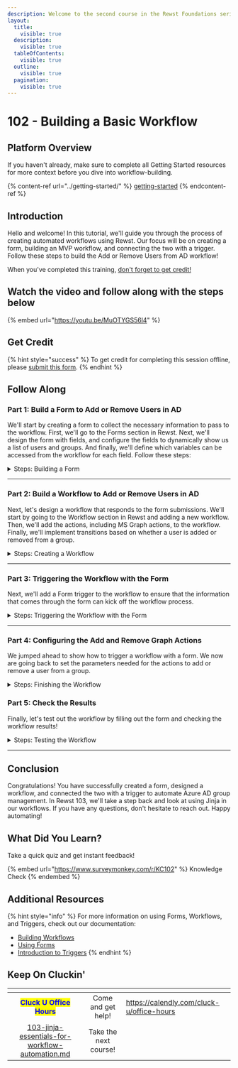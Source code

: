 ```yaml
---
description: Welcome to the second course in the Rewst Foundations series!
layout:
  title:
    visible: true
  description:
    visible: true
  tableOfContents:
    visible: true
  outline:
    visible: true
  pagination:
    visible: true
---
```


# 102 - Building a Basic Workflow

## Platform Overview

If you haven't already, make sure to complete all Getting Started resources for more context before you dive into workflow-building.

{% content-ref url="../getting-started/" %}
[getting-started](../getting-started/)
{% endcontent-ref %}

## Introduction

Hello and welcome! In this tutorial, we'll guide you through the process of creating automated workflows using Rewst. Our focus will be on creating a form, building an MVP workflow, and connecting the two with a trigger. Follow these steps to build the Add or Remove Users from AD workflow!

When you've completed this training, [don't forget to get credit!](https://app.rewst.io/form/38c7d9ca-1606-4a61-872e-884466850287)

## Watch the video and follow along with the steps below

{% embed url="https://youtu.be/MuOTYGS56l4" %}

## Get Credit

{% hint style="success" %}
To get credit for completing this session offline, please [submit this form](https://app.rewst.io/form/38c7d9ca-1606-4a61-872e-884466850287).
{% endhint %}

## Follow Along

### Part 1: Build a Form to Add or Remove Users in AD

We'll start by creating a form to collect the necessary information to pass to the workflow. First, we'll go to the Forms section in Rewst. Next, we'll design the form with fields, and configure the fields to dynamically show us a list of users and groups. And finally, we'll define which variables can be accessed from the workflow for each field. Follow these steps:

<details>

<summary>Steps: Building a Form</summary>

**Add a Form**

1. **Go to** _Automations_ → _Forms_ in the menu.
2. **Click** _Add_ at the top right to add a new Form.
3. **Type** _Add or Remove from AzureAD Group_ for the name.
4. **Click** Submit.

**Add a Dropdown field to Choose a User**

1. **Drag and Drop** a _Dropdown_ field.
2. **Click** on the field to open the field settings.
3. **Type** "user\_id" for the _Field Name_.
4. **Replace** the default _Field Label_ text with "User".
5. **Type** "Choose a User" for the _Field Description_ text.
6. **Click** the _Required_ checkbox.
7. **Click** on the _Dynamic Options_ slider.
8. **Choose** _Microsoft Graph_ for the _Integration_ dropdown.
9. **Choose** _Users_ for the _Resource_ dropdown.

**Add a Dropdown field to Choose a Group**

1. **Drag and Drop** a _Dropdown_ field.
2. **Click** on the field to open the field settings.
3. **Type** "group\_id" for the _Field Name_.
4. **Replace** the default _Field Label_ text with "Group".
5. **Type** "Select a Group" for the _Field Description_ text.
6. **Click** the _Required_ checkbox.
7. **Click** on the _Dynamic Options_ slider.
8. **Choose** _Microsoft Graph_ for the _Integration_ dropdown.
9. **Choose** _Groups_ for the _Resource_ dropdown.

**Add Radio Buttons to identify whether to add or remove users**

1. **Drag and Drop** a _Radio Buttons_ field.
2. **Click** on the field to open the field settings.
3. **Type** "action" for the _Field Name_.
4. **Replace** the default _Field Label_ text with "Add or Remove".
5. **Click** the _Required_ checkbox.
6. **Type** "Add" for the first _Option Label_.
7. **Type** "Remove" for the second _Option Label_.
8. **Click** on the minus (-) button to remove the third option.
9. **Type** "add" for the first _Option Value_.
10. **Type** "remove" for the second _Option Value_.

**Save the form**

1. **Click** the _Save_ button at the top right of the form builder.
2. **Click** _Submit_ on the pop-up to confirm.

</details>

***

### Part 2: Build a Workflow to Add or Remove Users in AD

Next, let's design a workflow that responds to the form submissions. We'll start by going to the Workflow section in Rewst and adding a new workflow. Then, we'll add the actions, including MS Graph actions, to the workflow. Finally, we'll implement transitions based on whether a user is added or removed from a group.

<details>

<summary>Steps: Creating a Workflow</summary>

**Create a New Workflow**

1. **Go to** _Automations_ → _Workflows_ in the menu.
2. **Click** _Create_ at the top right to add a new Workflow.
3. **Type** _Add or Remove User from AzureAD Group_ for the name.
4. **Click** Submit.

**Add the Initial Workflow Actions**

1. **Open** the _Core_ section in the left Actions menu.
2. **Drag and Drop** the _noop_ action to the Workflow Canvas.
3. **Open** the _Microsoft Graph_ section in the left Actions menu.
4. **Drag and Drop** the _Add Group Member_ action to the Workflow Canvas.
5. **Click and Drag** the transition from the _noop_ action to the _Add Group Member_ action.
   * To do this, you will need to hover over the gray circle under the _On Success_ section of the _noop_ action.

**Configure the Noop**

1. **Click** on the _noop_ Action to open the properties.
2. **Click** the edit icon next to the _noop_ name.
3. **Type** "add\_or\_remove" for the name.
4. **Type** "Checks the action variable to determine if we are adding or removing a user from a group" for the _Description_.

**Configure the Transition**

1. **Click** on the transition on the _noop_ Action.
2. **Type** "Add" in the _Custom Label_ field.
3. **Click** on the _Custom Condition_ option under _Condition_.
4. **Click** on the Jinja editor button next to the _Custom Condition_ field.
5. **Type** the following to add a custom condition where the action is performed on "add".

```django
{{ CTX.action == "add" }}
```

6. **Close** the editor.

**Configure the Workflow Variable Inputs with the Form Variables**

1. **Click** on the _Configure Workflow Variable_ button in the top right menu.
   * This is the pencil icon.
2. **Type** "300" in the _Time Saved (seconds)_ field.
3. **Click** the plus (+) button next to _Input Configuration_ to add the user variable.
4. **Type** "user\_id" in the _name_ field.
5. **Click** the _Required_ checkbox.
6. **Click** the plus (+) button next to _Input Configuration_ again to add the group variable.
7. **Type** "group\_id" in the _name_ field.
8. **Click** the _Required_ checkbox.
9. **Click** the plus (+) button next to _Input Configuration_ again to add the action variable.
10. **Type** "action" in the _name_ field.
11. **Click** the _Required_ checkbox.
12. **Click** _Submit_.

</details>

***

### Part 3: Triggering the Workflow with the Form

Next, we'll add a Form trigger to the workflow to ensure that the information that comes through the form can kick off the workflow process.

<details>

<summary>Steps: Triggering the Workflow with the Form</summary>

**Add a Form Trigger**

1. **Click** the _Add Trigger_ button at the top menu.
2. **Type** "Form Trigger" in the _Name_ field.
3. **Click** the _Enabled_ slider.
4. **Choose** _Core - Form Submission_ for the _Trigger Type_.
5. **Choose** _Microsoft Graph_ for _Integration Overrides_.
6. **Choose** the _Add or Remove User from AzureAD Group_ form under _Trigger Parameters_ → _Form_.
7. **Click** Submit.
8. **Click** _Publish_ to save the Workflow with the new Trigger.

</details>

***

### Part 4: Configuring the Add and Remove Graph Actions

We jumped ahead to show how to trigger a workflow with a form. We now are going back to set the parameters needed for the actions to add or remove a user from a group.

<details>

<summary>Steps: Finishing the Workflow</summary>

**Add a Second Transition**

1. **Click** the _Add_ (+) button on the _noop_ action to add a new transition.

**Configure the Remove Transition**

1. **Click** on the right transition on the _noop_ Action.
2. **Type** "Remove" in the _Custom Label_ field.
3. **Click** on the _Custom Condition_ option under _Condition_.
4. **Click** on the Jinja editor button next to the _Custom Condition_ field.
5. **Type** the following to add a custom condition.

```django
{{ CTX.action == "remove" }}
```

6. **Close** the editor.

**Set the Transitions to Follow First**

1. **Click** the _noop_ Action, now named "add\_or\_remove".
2. **Click** on the _Advanced_ section at the bottom.
3. **Click** _Follow First_ under _Transition Mode_.
4. **Click** _Publish_ to save the Workflow.

**Add and Configure the Remove Group Member Action**

1. **Open** the _Microsoft Graph_ section in the left Actions menu.
2. **Drag and Drop** the _Remove Group Member_ action to the Workflow Canvas.
3. **Click** the _Remove Group Member_ Action.
4. **Type** "Removing user from Group" in the _Description_ field.
5. **Click** on the Jinja editor button next to the _Group_ field.
6. **Type** the following to to reference the `group_id` input variable with Jinja:

```django
{{ CTX.group_id }}
```

7. **Close** the editor.
8. **Click** on the Jinja editor button next to the _User ID_ field.
9. **Type** the following to to reference the `user_id` input variable with Jinja:

```django
{{ CTX.user_id }}
```

10. **Close** the editor.
11. **Click and Drag** the transition from the _noop_ action to the _Remove Group Member_ action.

* To do this, you will need to hover over the gray circle under the new _Remove_ section you added.

**Configure Add Group Member Action**

1. **Click** the _Add Group Member_ Action.
2. **Type** "Adding user to Group" in the _Description_ field.
3. **Click** on the Jinja editor button next to the _Group_ field.
4. **Type** the following to to reference the `group_id` input variable with Jinja:

```django
{{ CTX.group_id }}
```

5. **Click** on the Jinja editor button next to the _User ID_ field.
6. **Type** the following to to reference the `user_id` input variable with Jinja:

```django
{{ CTX.user_id }}
```

</details>

### Part 5: Check the Results

Finally, let's test out the workflow by filling out the form and checking the workflow results!

<details>

<summary>Steps: Testing the Workflow</summary>

<mark style="color:red;">⚠️ This will only work with live data If you are using Microsoft Graph, make sure you keep in mind that this will work with live data so you can add or remove users appropriately. It's best to have pretend data to work with.</mark>

**View the Form URL**

1. **Click** _Edit Trigger_ at the top menu next to our Form Trigger
2. **Click** the _View Direct URLs_ button next to _Dynamic Form URL_.
3. **Click** on the link.

**Test the Form**

1. **Choose** a User.
2. **Choose** a Group.
3. **Click** Add or Remove.

**View the Results of the Workflow**

1. **Go to** _view results for workflow_.
   * This can be found next to the name of the workflow in the top menu.
2. **Click** on _Succeeded_ under Status to see the full results.

<mark style="color:blue;">📝 If the user or group aren't valid, you may see failure. To troubleshoot, you can open the</mark> _<mark style="color:blue;">Context</mark>_<mark style="color:blue;">,</mark> _<mark style="color:blue;">Logs</mark>_<mark style="color:blue;">, or</mark> _<mark style="color:blue;">Input</mark>_ <mark style="color:blue;">sections to dig into more detail and see what happened.</mark>

</details>

***

## Conclusion

Congratulations! You have successfully created a form, designed a workflow, and connected the two with a trigger to automate Azure AD group management. In Rewst 103, we'll take a step back and look at using Jinja in our workflows. If you have any questions, don't hesitate to reach out. Happy automating!

## What Did You Learn?

Take a quick quiz and get instant feedback!

{% embed url="https://www.surveymonkey.com/r/KC102" %}
Knowledge Check
{% endembed %}

## Additional Resources

{% hint style="info" %}
For more information on using Forms, Workflows, and Triggers, check out our documentation:

* [Building Workflows](../../documentation/workflows/)
* [Using Forms](../../documentation/forms/)
* [Introduction to Triggers](../../documentation/triggers/intro-to-triggers.md)
{% endhint %}

## Keep On Cluckin'

<table data-card-size="large" data-column-title-hidden data-view="cards" data-full-width="false"><thead><tr><th align="center"></th><th align="center"></th><th data-hidden data-card-target data-type="content-ref"></th></tr></thead><tbody><tr><td align="center"><mark style="color:blue;"><strong>Cluck U Office Hours</strong></mark></td><td align="center">Come and get help!</td><td><a href="https://calendly.com/cluck-u/office-hours">https://calendly.com/cluck-u/office-hours</a></td></tr><tr><td align="center"><a data-mention href="103-jinja-essentials-for-workflow-automation.md">103-jinja-essentials-for-workflow-automation.md</a></td><td align="center">Take the next course!</td><td></td></tr></tbody></table>
